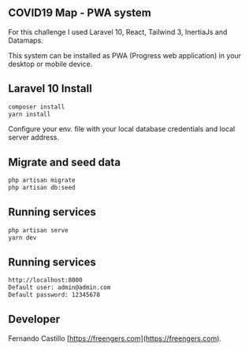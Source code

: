 
## COVID19 Map  - PWA system

For this challenge I used Laravel 10, React, Tailwind 3, InertiaJs and Datamaps.

This system can be installed as PWA (Progress web application) in your desktop or mobile device.

## Laravel 10 Install

```sh
composer install
yarn install
```

Configure your env. file with your local database credentials and local server address.

## Migrate and seed data

```sh
php artisan migrate
php artisan db:seed
```

## Running services

```sh
php artisan serve
yarn dev
```

## Running services
```sh
http://localhost:8000
Default user: admin@admin.com
Default password: 12345678
```



## Developer

Fernando Castillo [https://freengers.com](https://freengers.com).
